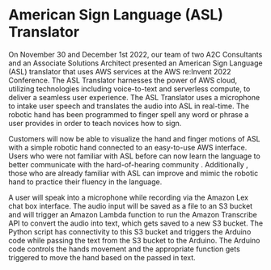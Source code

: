 # American Sign Language (ASL) Translator

On November 30 and December 1st 2022, our team of two A2C Consultants and an Associate Solutions Architect 
presented an American Sign Language (ASL) translator that uses AWS services at the AWS re:Invent 2022 Conference.
The ASL Translator harnesses the power of AWS cloud, utilizing technologies including voice-to-text and serverless compute,
to deliver a seamless user experience. The ASL Translator uses a microphone to intake user speech and translates the audio
into ASL in real-time. The robotic hand has been programmed to finger spell any word or phrase a user provides in order to
teach novices how to sign.

Customers will now be able to visualize the hand and finger motions of ASL with a simple
robotic hand connected to an easy-to-use AWS interface. Users who were not familiar with ASL before can now learn the
language to better communicate with the hard-of-hearing community . Additionally , those who are already familiar with ASL can
improve and mimic the robotic hand to practice their fluency in the language.

A user will speak into a microphone while recording via the Amazon Lex chat box interface.
The audio input will be saved as a file to an S3 bucket and will trigger an Amazon Lambda function to run the Amazon
Transcribe API to convert the audio into text, which gets saved to a new S3 bucket. The Python script has connectivity to this
S3 bucket and triggers the Arduino code while passing the text from the S3 bucket to the Arduino. The Arduino code controls
the hands movement and the appropriate function gets triggered to move the hand based on the passed in text.
